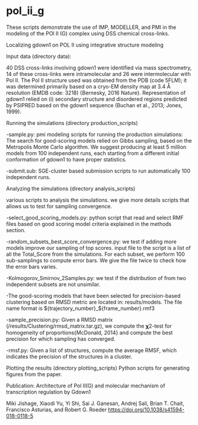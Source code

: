 # pol_ii_g
These scripts demonstrate the use of IMP, MODELLER, and PMI in the modeling of the POl II (G) complex using DSS chemical cross-links.

Localizing gdown1 on POL II using integrative structure modeling

Input data (directory data):

40 DSS cross-links involving gdown1 were identified via mass spectrometry, 14 of these cross-links were intramolecular and 26 were intermolecular with Pol II. The Pol II structure used was obtained from the PDB (code 5FLM); it was determined primarily based on a cryo-EM density map at 3.4 Å resolution (EMDB code: 3218) {Bernesky, 2016 Nature}.
Representation of gdown1 relied on (i) secondary structure and disordered regions predicted by PSIPRED based on the gdown1 sequence (Buchan et al., 2013; Jones, 1999).

Running the simulations (directory production_scripts)

-sample.py: pmi modeling scripts for running the production simulations: The search for good-scoring models relied on Gibbs sampling, based on the Metropolis Monte Carlo algorithm. We suggest producing at least 5 million models from 100 independent runs, each starting from a different initial conformation of gdown1 to have proper statistics.

-submit.sub: SGE-cluster based submission scripts to run automatically 100 independent runs.

Analyzing the simulations (directory analysis_scripts)

various scripts to analysis the simulations. we give more details scripts that allows us to test for sampling convergence.

-select_good_scoring_models.py: python script that read and select RMF files based on good scoring model criteria explained in the methods section.

-random_subsets_best_score_convergence.py: we test if adding more models improve our sampling of top scores. input file to the script is a list of all the Total_Score from the simulations. For each subset, we perform 100 sub-samplings to compute error bars. We give the file twice to check how the error bars varies.

-Kolmogorov_Smirnov_2Samples.py: we test if the distribution of from two independent subsets are not unsimilar.

-The good-scoring models that have been selected for precision-based clustering based on RMSD metric are located in: results/models. The file name format is ${trajectory_number}_${frame_number}.rmf3

-sample_precision.py: Given a RMSD matrix (/results/Clustering/rmsd_matrix.tar.gz), we compute the 𝛘2-test for homogeneity of proportions{McDonald, 2014} and compute the best precision for which sampling has converged.

-rmsf.py: Given a list of structures, compute the average RMSF, which indicates the precision of the structures in a cluster.

Plotting the results (directory plotting_scripts)
Python scripts for generating figures from the paper.


Publication: 
Architecture of Pol II(G) and molecular mechanism of transcription regulation by Gdown1 

Miki Jishage, Xiaodi Yu, Yi Shi, Sai J. Ganesan, Andrej Sali, Brian T. Chait, Francisco Asturias, and Robert G. Roeder
https://doi.org/10.1038/s41594-018-0118-5
